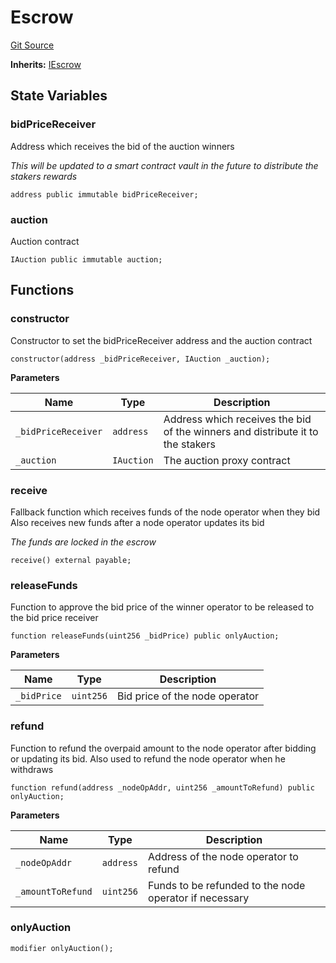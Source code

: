 # Escrow
[Git Source](https://github.com/Byzantine-Finance/byzantine-contracts/blob/039f6bfc2d98b2c720b4f881f44b17511a859648/src/vault/Escrow.sol)

**Inherits:**
[IEscrow](/src/interfaces/IEscrow.sol/interface.IEscrow.md)


## State Variables
### bidPriceReceiver
Address which receives the bid of the auction winners

*This will be updated to a smart contract vault in the future to distribute the stakers rewards*


```solidity
address public immutable bidPriceReceiver;
```


### auction
Auction contract


```solidity
IAuction public immutable auction;
```


## Functions
### constructor

Constructor to set the bidPriceReceiver address and the auction contract


```solidity
constructor(address _bidPriceReceiver, IAuction _auction);
```
**Parameters**

|Name|Type|Description|
|----|----|-----------|
|`_bidPriceReceiver`|`address`|Address which receives the bid of the winners and distribute it to the stakers|
|`_auction`|`IAuction`|The auction proxy contract|


### receive

Fallback function which receives funds of the node operator when they bid
Also receives new funds after a node operator updates its bid

*The funds are locked in the escrow*


```solidity
receive() external payable;
```

### releaseFunds

Function to approve the bid price of the winner operator to be released to the bid price receiver


```solidity
function releaseFunds(uint256 _bidPrice) public onlyAuction;
```
**Parameters**

|Name|Type|Description|
|----|----|-----------|
|`_bidPrice`|`uint256`|Bid price of the node operator|


### refund

Function to refund the overpaid amount to the node operator after bidding or updating its bid.
Also used to refund the node operator when he withdraws


```solidity
function refund(address _nodeOpAddr, uint256 _amountToRefund) public onlyAuction;
```
**Parameters**

|Name|Type|Description|
|----|----|-----------|
|`_nodeOpAddr`|`address`|Address of the node operator to refund|
|`_amountToRefund`|`uint256`|Funds to be refunded to the node operator if necessary|


### onlyAuction


```solidity
modifier onlyAuction();
```

